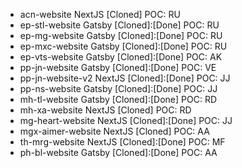 - acn-website         NextJS    [Cloned]          POC: RU
- ep-stl-website      Gatsby    [Cloned]:[Done]   POC: RU
- ep-mg-website       Gatsby    [Cloned]:[Done]   POC: RU
- ep-mxc-website      Gatsby    [Cloned]:[Done]   POC: RU
- ep-vts-website      Gatsby    [Cloned]:[Done]   POC: AK
- pp-jn-website       Gatsby    [Cloned]:[Done]   POC: VE
- pp-jn-website-v2    NextJS    [Cloned]:[Done]   POC: JJ
- pp-ns-website       Gatsby    [Cloned]:[Done]   POC: JJ
- mh-tl-website       Gatsby    [Cloned]:[Done]   POC: RD
- mh-xa-website       NextJS    [Cloned]          POC: RD
- mg-heart-website    NextJS    [Cloned]:[Done]   POC: JJ
- mgx-aimer-website   NextJS    [Cloned]          POC: AA
- th-mrg-website      NextJS    [Cloned]:[Done]   POC: MF
- ph-bl-website       Gatsby    [Cloned]:[Done]   POC: AA
